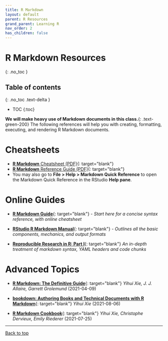 ```yaml
---
title: R Markdown
layout: default
parent: R Resources
grand_parent: Learning R
nav_order: 2
has_children: false
---
```


# R Markdown Resources
{: .no_toc }

## Table of contents
{: .no_toc .text-delta }

- TOC
{:toc}

**We will make heavy use of Markdown documents in this class.**{: .text-green-200} The following references will help you with creating, formatting, executing, and rendering R Markdown documents.

# Cheatsheets

  * [**R Markdown** Cheatsheet (PDF)](https://github.com/rstudio/cheatsheets/raw/master/rmarkdown-2.0.pdf){: target="blank"}
  * [**R Markdown** Reference Guide (PDF)](https://www.rstudio.com/wp-content/uploads/2015/03/rmarkdown-reference.pdf){: target="blank"}
  * You may also go to **File > Help > Markdown Quick Reference** to open the Markdown Quick Reference in the RStudio **Help pane**.

# Online Guides

* [**R Markdown Guide**](https://www.markdownguide.org/basic-syntax/){: target="blank"} - _Start here for a concise syntax reference, with online cheatsheet_

* [**RStudio R Markdown Manual**](https://rmarkdown.rstudio.com/lesson-1.html){: target="blank"} - _Outlines all the basic components, mechanics, and output formats_

* [**Reproducible Research in R: Part I**](https://monashdatafluency.github.io/r-rep-res/part-i-rmarkdown-from-scratch.html){: target="blank"}
    _An in-depth treatment of markdown syntax, YAML headers and code chunks_       


# Advanced Topics

* [**R Markdown: The Definitive Guide**](https://bookdown.org/yihui/rmarkdown/){: target="blank"}
    _Yihui Xie, J. J. Allaire, Garrett Grolemund_ (2021-04-09)

* [**bookdown: Authoring Books and Technical Documents with R Markdown**](https://bookdown.org/yihui/bookdown/){: target="blank"}
    _Yihui Xie_ (2021-08-06)

* [**R Markdown Cookbook**](https://bookdown.org/yihui/rmarkdown-cookbook/){: target="blank"}
    _Yihui Xie, Christophe Dervieux, Emily Riederer_ (2021-07-25)    


---

[Back to top](#top)
